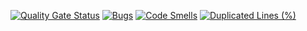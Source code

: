 [![Quality Gate Status](https://sonarcloud.io/api/project_badges/measure?project=Shintenza_e-biznes_go-shop&metric=alert_status)](https://sonarcloud.io/summary/new_code?id=Shintenza_e-biznes_go-shop)
[![Bugs](https://sonarcloud.io/api/project_badges/measure?project=Shintenza_e-biznes_go-shop&metric=bugs)](https://sonarcloud.io/summary/new_code?id=Shintenza_e-biznes_go-shop)
[![Code Smells](https://sonarcloud.io/api/project_badges/measure?project=Shintenza_e-biznes_go-shop&metric=code_smells)](https://sonarcloud.io/summary/new_code?id=Shintenza_e-biznes_go-shop)
[![Duplicated Lines (%)](https://sonarcloud.io/api/project_badges/measure?project=Shintenza_e-biznes_go-shop&metric=duplicated_lines_density)](https://sonarcloud.io/summary/new_code?id=Shintenza_e-biznes_go-shop)
